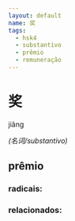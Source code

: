 ```yaml
--- 
layout: default
name: 奖 
tags: 
  - hsk4
  - substantivo
  - prêmio
  - remuneração
--- 
```

# 奖 
jiǎng  
 
*(名词/substantivo)*  
## prêmio 
### radicais: 
### relacionados: 
